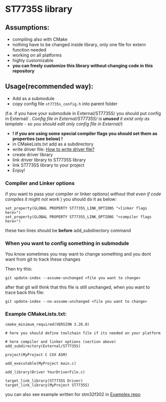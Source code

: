 # ST7735S library

## Assumptions:
- compiling also with CMake
- nothing have to be changed inside library, only one file for extern function needed
- working on all platforms
- highly customizable
- **you can freely customize this library without changing code in this repository**

## Usage(recommended way):
- Add as a submodule
- copy config file `st7735s_config.h` into parent folder

(f.e. if you have your submodule in External/ST7735S/ you should put config in External/ . *Config file in External/ST7735S/ is **unused** it exist only as template - so you should edit only config file in External/*)
- **! if you are using some special compiler flags you should set them as properties (see below) !**
- in CMakeLists.txt add as a subdirectory
- write driver file: [How to write driver file?](driver_file.md)
- create driver library
- link driver library to ST7735S library
- link ST7735S library to your project
- Enjoy!

### Compiler and Linker options
if you want to pass your compiler or linker options( *without that even if code compiles it might not work* ) you should do it as below:
```
set_property(GLOBAL PROPERTY ST7735S_LINK_OPTIONS "<linker flags here>")
set_property(GLOBAL PROPERTY ST7735S_LINK_OPTIONS "<compiler flags here>")
```
these two lines should be **before** add_subdirectory command

### When you want to config something in submodule
You know sometimes you may want to change something and you dont want from git to track these changes

Then try this:
```
git update-index --assume-unchanged <file you want to change>
```

after that git will think that this file is still unchanged, when you want to trace back this file:

```
git update-index --no-assume-unchanged <file you want to change>
```


### Example CMakeLists.txt:
```
cmake_minimum_required(VERSION 3.26.0)

# here you should define toolchain file if its needed on your platform

# here compiler and linker options (section above) 
add_subdirectory(External/ST7735S)

project(MyProject C CXX ASM)

add_executable(MyProject main.c)

add_library(Driver YourDriverFile.c)

target_link_library(ST7735S Driver)
target_link_library(MyProject ST7735S)

```

you can also see example written for stm32f302 in [Examples repo](https://github.com/HalmonCelman/ST7735S_LIB_Examples)